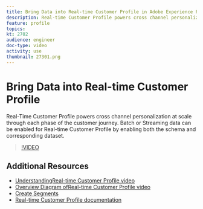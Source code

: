 ```yaml
---
title: Bring Data into Real-time Customer Profile in Adobe Experience Platform
description: Real-time Customer Profile powers cross channel personalization at scale through each phase of the customer journey. Batch or Streaming data can be enabled for the Real-time Customer Profile by enabling both the schema and corresponding dataset.
feature: profile
topics:
kt: 2702
audience: engineer
doc-type: video
activity: use
thumbnail: 27301.png
---
```


# Bring Data into Real-time Customer Profile

Real-Time Customer Profile powers cross channel personalization at scale through each phase of the customer journey. Batch or Streaming data can be enabled for Real-time Customer Profile by enabling both the schema and corresponding dataset.

>[!VIDEO](https://video.tv.adobe.com/v/27301?quality=12&learn=on)

## Additional Resources

* [UnderstandingReal-time Customer Profile video](understanding-the-real-time-customer-profile.md)
* [Overview Diagram ofReal-time Customer Profile video](overview-diagram.md)
* [Create Segments](../segments/create-segments.md)
* [Real-time Customer Profile documentation](https://www.adobe.com/go/profile-overview-en)